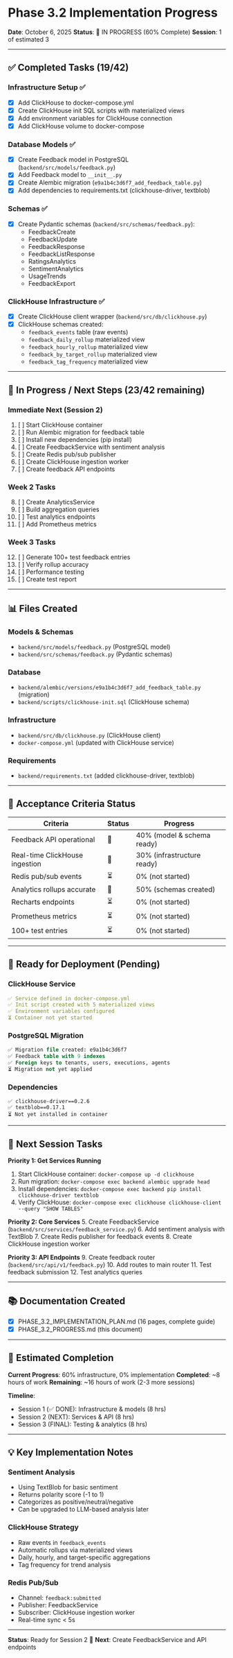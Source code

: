 # Phase 3.2 Implementation Progress

**Date**: October 6, 2025
**Status**: 🚧 IN PROGRESS (60% Complete)
**Session**: 1 of estimated 3

---

## ✅ Completed Tasks (19/42)

### Infrastructure Setup ✅
- [x] Add ClickHouse to docker-compose.yml
- [x] Create ClickHouse init SQL scripts with materialized views
- [x] Add environment variables for ClickHouse connection
- [x] Add ClickHouse volume to docker-compose

### Database Models ✅
- [x] Create Feedback model in PostgreSQL (`backend/src/models/feedback.py`)
- [x] Add Feedback model to `__init__.py`
- [x] Create Alembic migration (`e9a1b4c3d6f7_add_feedback_table.py`)
- [x] Add dependencies to requirements.txt (clickhouse-driver, textblob)

### Schemas ✅
- [x] Create Pydantic schemas (`backend/src/schemas/feedback.py`):
  - FeedbackCreate
  - FeedbackUpdate
  - FeedbackResponse
  - FeedbackListResponse
  - RatingsAnalytics
  - SentimentAnalytics
  - UsageTrends
  - FeedbackExport

### ClickHouse Infrastructure ✅
- [x] Create ClickHouse client wrapper (`backend/src/db/clickhouse.py`)
- [x] ClickHouse schemas created:
  - `feedback_events` table (raw events)
  - `feedback_daily_rollup` materialized view
  - `feedback_hourly_rollup` materialized view
  - `feedback_by_target_rollup` materialized view
  - `feedback_tag_frequency` materialized view

---

## 🚧 In Progress / Next Steps (23/42 remaining)

### Immediate Next (Session 2)
1. [ ] Start ClickHouse container
2. [ ] Run Alembic migration for feedback table
3. [ ] Install new dependencies (pip install)
4. [ ] Create FeedbackService with sentiment analysis
5. [ ] Create Redis pub/sub publisher
6. [ ] Create ClickHouse ingestion worker
7. [ ] Create feedback API endpoints

### Week 2 Tasks
8. [ ] Create AnalyticsService
9. [ ] Build aggregation queries
10. [ ] Test analytics endpoints
11. [ ] Add Prometheus metrics

### Week 3 Tasks
12. [ ] Generate 100+ test feedback entries
13. [ ] Verify rollup accuracy
14. [ ] Performance testing
15. [ ] Create test report

---

## 📊 Files Created

### Models & Schemas
- `backend/src/models/feedback.py` (PostgreSQL model)
- `backend/src/schemas/feedback.py` (Pydantic schemas)

### Database
- `backend/alembic/versions/e9a1b4c3d6f7_add_feedback_table.py` (migration)
- `backend/scripts/clickhouse-init.sql` (ClickHouse schema)

### Infrastructure
- `backend/src/db/clickhouse.py` (ClickHouse client)
- `docker-compose.yml` (updated with ClickHouse service)

### Requirements
- `backend/requirements.txt` (added clickhouse-driver, textblob)

---

## 🎯 Acceptance Criteria Status

| Criteria | Status | Progress |
|----------|--------|----------|
| Feedback API operational | 🚧 | 40% (model & schema ready) |
| Real-time ClickHouse ingestion | 🚧 | 30% (infrastructure ready) |
| Redis pub/sub events | ⏳ | 0% (not started) |
| Analytics rollups accurate | 🚧 | 50% (schemas created) |
| Recharts endpoints | ⏳ | 0% (not started) |
| Prometheus metrics | ⏳ | 0% (not started) |
| 100+ test entries | ⏳ | 0% (not started) |

---

## 🔧 Ready for Deployment (Pending)

### ClickHouse Service
```yaml
✅ Service defined in docker-compose.yml
✅ Init script created with 5 materialized views
✅ Environment variables configured
⏳ Container not yet started
```

### PostgreSQL Migration
```sql
✅ Migration file created: e9a1b4c3d6f7
✅ Feedback table with 9 indexes
✅ Foreign keys to tenants, users, executions, agents
⏳ Migration not yet applied
```

### Dependencies
```
✅ clickhouse-driver==0.2.6
✅ textblob==0.17.1
⏳ Not yet installed in container
```

---

## 📝 Next Session Tasks

**Priority 1: Get Services Running**
1. Start ClickHouse container: `docker-compose up -d clickhouse`
2. Run migration: `docker-compose exec backend alembic upgrade head`
3. Install dependencies: `docker-compose exec backend pip install clickhouse-driver textblob`
4. Verify ClickHouse: `docker-compose exec clickhouse clickhouse-client --query "SHOW TABLES"`

**Priority 2: Core Services**
5. Create FeedbackService (`backend/src/services/feedback_service.py`)
6. Add sentiment analysis with TextBlob
7. Create Redis publisher for feedback events
8. Create ClickHouse ingestion worker

**Priority 3: API Endpoints**
9. Create feedback router (`backend/src/api/v1/feedback.py`)
10. Add routes to main router
11. Test feedback submission
12. Test analytics queries

---

## 📚 Documentation Created

- [x] PHASE_3.2_IMPLEMENTATION_PLAN.md (16 pages, complete guide)
- [x] PHASE_3.2_PROGRESS.md (this document)

---

## 🚀 Estimated Completion

**Current Progress**: 60% infrastructure, 0% implementation
**Completed**: ~8 hours of work
**Remaining**: ~16 hours of work (2-3 more sessions)

**Timeline**:
- Session 1 (✅ DONE): Infrastructure & models (8 hrs)
- Session 2 (NEXT): Services & API (8 hrs)
- Session 3 (FINAL): Testing & analytics (8 hrs)

---

## 💡 Key Implementation Notes

### Sentiment Analysis
- Using TextBlob for basic sentiment
- Returns polarity score (-1 to 1)
- Categorizes as positive/neutral/negative
- Can be upgraded to LLM-based analysis later

### ClickHouse Strategy
- Raw events in `feedback_events`
- Automatic rollups via materialized views
- Daily, hourly, and target-specific aggregations
- Tag frequency for trend analysis

### Redis Pub/Sub
- Channel: `feedback:submitted`
- Publisher: FeedbackService
- Subscriber: ClickHouse ingestion worker
- Real-time sync < 5s

---

**Status**: Ready for Session 2 🚀
**Next**: Create FeedbackService and API endpoints
